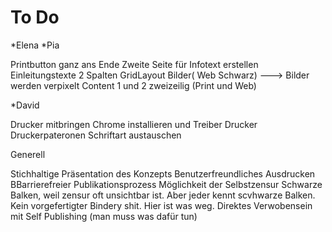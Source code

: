 # To Do

*Elena
*Pia

Printbutton ganz ans Ende
Zweite Seite für Infotext erstellen
Einleitungstexte 2 Spalten
GridLayout Bilder( Web  Schwarz) ---> Bilder werden verpixelt
Content 1 und 2 zweizeilig (Print und Web)

*David

Drucker mitbringen
Chrome installieren und Treiber Drucker
Druckerpateronen
Schriftart austauschen

Generell

Stichhaltige Präsentation des Konzepts
Benutzerfreundliches Ausdrucken
BBarrierefreier Publikationsprozess
Möglichkeit der Selbstzensur
Schwarze Balken, weil zensur oft unsichtbar ist. Aber jeder kennt scvhwarze Balken.
Kein vorgefertigter Bindery shit.
Hier ist was weg. 
Direktes Verwobensein mit Self Publishing (man muss was dafür tun)


